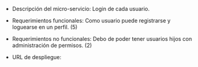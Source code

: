 - Descripción del micro-servicio: Login de cada usuario.

- Requerimientos funcionales: Como usuario puede registrarse y loguearse en un perfil. (5)

- Requerimientos no funcionales: Debo de poder tener usuarios hijos con administración
 de permisos. (2)

- URL de despliegue: